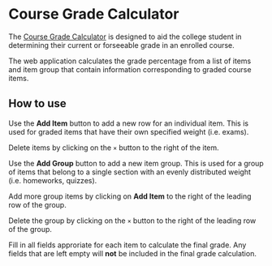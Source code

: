 # Course Grade Calculator

The [Course Grade Calculator](https://course-grade-calculator.herokuapp.com) is designed to aid the college student in determining their current or forseeable grade in an enrolled course.

The web application calculates the grade percentage from a list of items and item group that contain information corresponding to graded course items.

## How to use

Use the **Add Item** button to add a new row for an individual item. This is used for graded items that have their own specified weight (i.e. exams).

Delete items by clicking on the `×` button to the right of the item.

Use the **Add Group** button to add a new item group. This is used for a group of items that belong to a single section with an evenly distributed weight (i.e. homeworks, quizzes).

Add more group items by clicking on **Add Item** to the right of the leading row of the group.

Delete the group by clicking on the `×` button to the right of the leading row of the group.

Fill in all fields approriate for each item to calculate the final grade. Any fields that are left empty will **not** be included in the final grade calculation.
